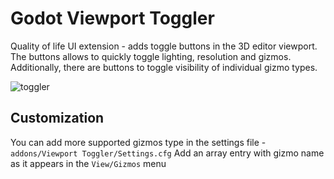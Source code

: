 # Godot Viewport Toggler
Quality of life UI extension - adds toggle buttons in the 3D editor viewport.
The buttons allows to quickly toggle lighting, resolution and gizmos.
Additionally, there are buttons to toggle visibility of individual gizmo types.

![toggler](https://github.com/Rytelier/Godot-Viewport-Toggler/assets/45795134/dfc10384-e3e0-4979-bd92-46e0b2712a60)


## Customization
You can add more supported gizmos type in the settings file - `addons/Viewport Toggler/Settings.cfg`
Add an array entry with gizmo name as it appears in the `View/Gizmos` menu
